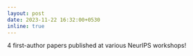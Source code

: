 ```yaml
---
layout: post
date: 2023-11-22 16:32:00+0530
inline: true
---
```


4 first-author papers published at various NeurIPS workshops! 
